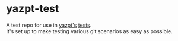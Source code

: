 # yazpt-test

A test repo for use in [yazpt's](https://github.com/jakshin/yazpt)
[tests](https://github.com/jakshin/yazpt/tree/master/tests).   
It's set up to make testing various git scenarios as easy as possible.

